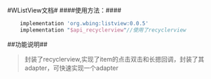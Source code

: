 #WListView文档#
####使用方法：####

```groovy
	implementation 'org.wbing:listview:0.0.5'
	implementation "$api_recyclerview"//使用了recyclerview
```


##功能说明##
>封装了recyclerview,实现了item的点击双击和长摁回调，封装了其adapter，可快速实现一个adapter